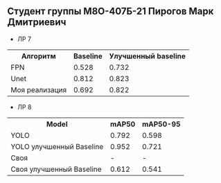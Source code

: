 ## Студент группы М8О-407Б-21 Пирогов Марк Дмитриевич

- ЛР 7

<table>
    <tr>
        <th>Алгоритм</th>
        <th>Baseline</th>
        <th>Улучшенный baseline</th>
    </tr>
    <tr>
        <td>FPN</td>
        <td>0.528</td>
        <td>0.732</td>
    </tr>
    <tr>
        <td>Unet</td>
        <td>0.812</td>
        <td>0.823</td>
    </tr>
    <tr>
        <td>Моя реализация</td>
        <td>0.692</td>
        <td>0.822</td>
    </tr>
</table>

- ЛР 8

<table>
    <tr>
        <th>Model</th>
        <th>mAP50</th>
        <th>mAP50-95</th>
    </tr>
    <tr>
        <td>YOLO</td>
        <td>0.792</td>
        <td>0.598</td>
    </tr>
    <tr>
        <td>YOLO улучшенный Baseline</th>
        <td>0.952</td>
        <td>0.721</td>
    </tr>
    <tr>
        <td>Своя</th>
        <td>-</td>
        <td>-</td>
    </tr>
    <tr>
        <td>Своя улучшенный Baseline</th>
        <td>0.612</td>
        <td>0.541</td>
    </tr>
</table>
